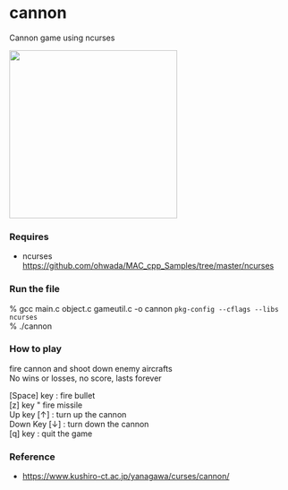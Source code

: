 cannon
===============

Cannon game using ncurses <br/>

<image src="https://raw.githubusercontent.com/ohwada/MAC_cpp_Samples/master/ncurses/cannon/cannon.png" width="300" /><br/>

### Requires <br/>
- ncurses <br/>
https://github.com/ohwada/MAC_cpp_Samples/tree/master/ncurses <br/>

### Run the file <br/>

% gcc  main.c  object.c  gameutil.c -o cannon  `pkg-config --cflags --libs ncurses` 
 <br/>
% ./cannon <br/>

### How to play <br/>

fire cannon and shoot down enemy aircrafts <br/>
No wins or losses, no score, lasts forever <br/>

[Space] key :  fire bullet <br/>
[z] key " fire missile <br/>
Up key [↑] : turn up the cannon  <br/>
 Down Key  [↓] : turn down the cannon <br/>
 [q] key : quit the game <br/>

### Reference <br/>
- https://www.kushiro-ct.ac.jp/yanagawa/curses/cannon/
